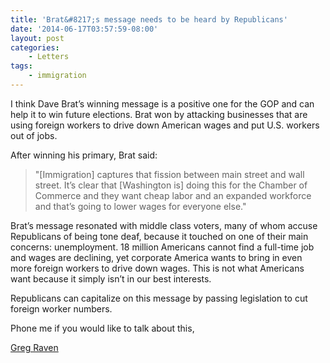 ```yaml
---
title: 'Brat&#8217;s message needs to be heard by Republicans'
date: '2014-06-17T03:57:59-08:00'
layout: post
categories:
    - Letters
tags:
    - immigration
---
```


I think Dave Brat’s winning message is a positive one for the GOP and can help it to win future elections. Brat won by attacking businesses that are using foreign workers to drive down American wages and put U.S. workers out of jobs.

After winning his primary, Brat said:

> "\[Immigration\] captures that fission between main street and wall street. It’s clear that \[Washington is\] doing this for the Chamber of Commerce and they want cheap labor and an expanded workforce and that’s going to lower wages for everyone else."

Brat’s message resonated with middle class voters, many of whom accuse Republicans of being tone deaf, because it touched on one of their main concerns: unemployment. 18 million Americans cannot find a full-time job and wages are declining, yet corporate America wants to bring in even more foreign workers to drive down wages. This is not what Americans want because it simply isn’t in our best interests.

Republicans can capitalize on this message by passing legislation to cut foreign worker numbers.

Phone me if you would like to talk about this,

[Greg Raven](https://www.gregraven.org/)